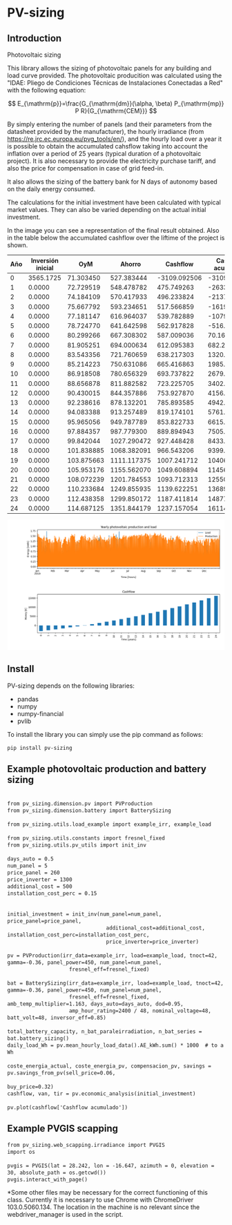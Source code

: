 # PV-sizing

## Introduction

Photovoltaic sizing

This library allows the sizing of photovoltaic panels for any building and load curve provided. The photovoltaic producition was calculated using the "IDAE: Pliego de Condiciones Técnicas de Instalaciones Conectadas a Red" with the following equation:

$$
E_{\mathrm{p}}=\frac{G_{\mathrm{dm}}(\alpha, \beta) P_{\mathrm{mp}} P R}{G_{\mathrm{CEM}}}
$$

 By simply entering the number of panels (and their parameters from the datasheet provided by the manufacturer), the hourly irradiance (from https://re.jrc.ec.europa.eu/pvg_tools/en/), and the hourly load over a year it is possible to obtain the accumulated cahsflow taking into account the inflation over a period of 25 years (typical duration of a photovoltaic project). It is also necessary to provide the electricity purchase tariff, and also the price for compensation in case of grid feed-in.

It also allows the sizing of the battery bank for N days of autonomy based on the daily energy consumed.

The calculations for the initial investment have been calculated with typical market values. They can also be varied depending on the actual initial investment.

In the image you can see a representation of the final result obtained. Also in the table below the accumulated cashflow over the liftime of the project is shown.

| Año | Inversión inicial | OyM        | Ahorro      | Cashflow     | Cashflow acumulado |
|-----|-------------------|------------|-------------|--------------|--------------------|
| 0   | 3565.1725         | 71.303450  | 527.383444  | -3109.092506 | -3109.092506       |
| 1   | 0.0000            | 72.729519  | 548.478782  | 475.749263   | -2633.343243       |
| 2   | 0.0000            | 74.184109  | 570.417933  | 496.233824   | -2137.109419       |
| 3   | 0.0000            | 75.667792  | 593.234651  | 517.566859   | -1619.542560       |
| 4   | 0.0000            | 77.181147  | 616.964037  | 539.782889   | -1079.759671       |
| 5   | 0.0000            | 78.724770  | 641.642598  | 562.917828   | -516.841843        |
| 6   | 0.0000            | 80.299266  | 667.308302  | 587.009036   | 70.167193          |
| 7   | 0.0000            | 81.905251  | 694.000634  | 612.095383   | 682.262576         |
| 8   | 0.0000            | 83.543356  | 721.760659  | 638.217303   | 1320.479879        |
| 9   | 0.0000            | 85.214223  | 750.631086  | 665.416863   | 1985.896742        |
| 10  | 0.0000            | 86.918508  | 780.656329  | 693.737822   | 2679.634563        |
| 11  | 0.0000            | 88.656878  | 811.882582  | 723.225705   | 3402.860268        |
| 12  | 0.0000            | 90.430015  | 844.357886  | 753.927870   | 4156.788138        |
| 13  | 0.0000            | 92.238616  | 878.132201  | 785.893585   | 4942.681724        |
| 14  | 0.0000            | 94.083388  | 913.257489  | 819.174101   | 5761.855825        |
| 15  | 0.0000            | 95.965056  | 949.787789  | 853.822733   | 6615.678558        |
| 16  | 0.0000            | 97.884357  | 987.779300  | 889.894943   | 7505.573501        |
| 17  | 0.0000            | 99.842044  | 1027.290472 | 927.448428   | 8433.021929        |
| 18  | 0.0000            | 101.838885 | 1068.382091 | 966.543206   | 9399.565136        |
| 19  | 0.0000            | 103.875663 | 1111.117375 | 1007.241712  | 10406.806848       |
| 20  | 0.0000            | 105.953176 | 1155.562070 | 1049.608894  | 11456.415742       |
| 21  | 0.0000            | 108.072239 | 1201.784553 | 1093.712313  | 12550.128055       |
| 22  | 0.0000            | 110.233684 | 1249.855935 | 1139.622251  | 13689.750306       |
| 23  | 0.0000            | 112.438358 | 1299.850172 | 1187.411814  | 14877.162120       |
| 24  | 0.0000            | 114.687125 | 1351.844179 | 1237.157054  | 16114.319174       |

![](https://github.com/brakisto/PV-sizing/raw/main/src/imgs/pvprod.png)

## Install

PV-sizing depends on the following libraries:

- pandas
- numpy
- numpy-financial
- pvlib

To install the library you can simply use the pip command as follows:

```
pip install pv-sizing
```

## Example photovoltaic production and battery sizing

```

from pv_sizing.dimension.pv import PVProduction
from pv_sizing.dimension.battery import BatterySizing

from pv_sizing.utils.load_example import example_irr, example_load

from pv_sizing.utils.constants import fresnel_fixed
from pv_sizing.utils.pv_utils import init_inv

days_auto = 0.5
num_panel = 5
price_panel = 260
price_inverter = 1300
additional_cost = 500
installation_cost_perc = 0.15


initial_investment = init_inv(num_panel=num_panel, price_panel=price_panel,
                                additional_cost=additional_cost, installation_cost_perc=installation_cost_perc,
                                price_inverter=price_inverter)

pv = PVProduction(irr_data=example_irr, load=example_load, tnoct=42, gamma=-0.36, panel_power=450, num_panel=num_panel,
                    fresnel_eff=fresnel_fixed)

bat = BatterySizing(irr_data=example_irr, load=example_load, tnoct=42, gamma=-0.36, panel_power=450, num_panel=num_panel,
                    fresnel_eff=fresnel_fixed, amb_temp_multiplier=1.163, days_auto=days_auto, dod=0.95,
                    amp_hour_rating=2400 / 48, nominal_voltage=48, batt_volt=48, inversor_eff=0.85)

total_battery_capacity, n_bat_paraleirradiation, n_bat_series = bat.battery_sizing()
daily_load_Wh = pv.mean_hourly_load_data().AE_kWh.sum() * 1000  # to a Wh

coste_energia_actual, coste_energia_pv, compensacion_pv, savings = pv.savings_from_pv(sell_price=0.06,
                                                                                        buy_price=0.32)
cashflow, van, tir = pv.economic_analysis(initial_investment)

pv.plot(cashflow['Cashflow acumulado'])

```

## Example PVGIS scapping


```
from pv_sizing.web_scapping.irradiance import PVGIS
import os

pvgis = PVGIS(lat = 28.242, lon = -16.647, azimuth = 0, elevation = 30, absolute_path = os.getcwd())
pvgis.interact_with_page()

```

*Some other files may be necessary for the correct functioning of this class. Currently it is necessary to use Chrome with ChromeDriver 103.0.5060.134. The location in the machine is no relevant since the webdriver_manager is used in the script.